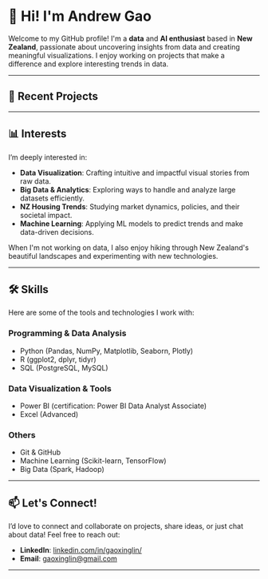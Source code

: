 # 👋 Hi! I'm Andrew Gao

Welcome to my GitHub profile! I'm a **data** and **AI enthusiast** based in **New Zealand**, passionate about uncovering insights from data and creating meaningful visualizations. I enjoy working on projects that make a difference and explore interesting trends in data.

---

## 🚀 Recent Projects

---

## 📊 Interests
I’m deeply interested in:
- **Data Visualization**: Crafting intuitive and impactful visual stories from raw data.
- **Big Data & Analytics**: Exploring ways to handle and analyze large datasets efficiently.
- **NZ Housing Trends**: Studying market dynamics, policies, and their societal impact.
- **Machine Learning**: Applying ML models to predict trends and make data-driven decisions.

When I'm not working on data, I also enjoy hiking through New Zealand's beautiful landscapes and experimenting with new technologies.

---

## 🛠️ Skills
Here are some of the tools and technologies I work with:

### Programming & Data Analysis
- Python (Pandas, NumPy, Matplotlib, Seaborn, Plotly)
- R (ggplot2, dplyr, tidyr)
- SQL (PostgreSQL, MySQL)

### Data Visualization & Tools
- Power BI (certification: Power BI Data Analyst Associate)
- Excel (Advanced)

### Others
- Git & GitHub
- Machine Learning (Scikit-learn, TensorFlow)
- Big Data (Spark, Hadoop)

---

## 📫 Let's Connect!
I’d love to connect and collaborate on projects, share ideas, or just chat about data! Feel free to reach out:

- **LinkedIn**: [linkedin.com/in/gaoxinglin/](https://www.linkedin.com/in/gaoxinglin/)  
- **Email**: [gaoxinglin@gmail.com](mailto:gaoxinglin@gmail.com)  

---
